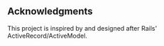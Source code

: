 ## Acknowledgments ##
This project is inspired by and designed after Rails' ActiveRecord/ActiveModel.
